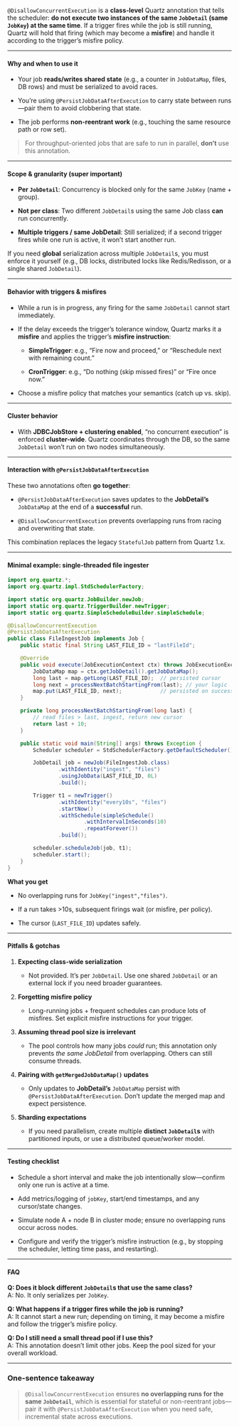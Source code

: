 `@DisallowConcurrentExecution` is a **class-level** Quartz annotation that tells the scheduler: **do not execute two instances of the same `JobDetail` (same `JobKey`) at the same time**. If a trigger fires while the job is still running, Quartz will hold that firing (which may become a **misfire**) and handle it according to the trigger’s misfire policy.

---

#### Why and when to use it

- Your job **reads/writes shared state** (e.g., a counter in `JobDataMap`, files, DB rows) and must be serialized to avoid races.
    
- You’re using `@PersistJobDataAfterExecution` to carry state between runs—pair them to avoid clobbering that state.
    
- The job performs **non-reentrant work** (e.g., touching the same resource path or row set).
    

> For throughput-oriented jobs that are safe to run in parallel, **don’t** use this annotation.

---

#### Scope & granularity (super important)

- **Per `JobDetail`**: Concurrency is blocked only for the same `JobKey` (name + group).
    
- **Not per class**: Two different `JobDetail`s using the same Job class **can** run concurrently.
    
- **Multiple triggers / same JobDetail**: Still serialized; if a second trigger fires while one run is active, it won’t start another run.
    

If you need **global** serialization across multiple `JobDetail`s, you must enforce it yourself (e.g., DB locks, distributed locks like Redis/Redisson, or a single shared `JobDetail`).

---

#### Behavior with triggers & misfires

- While a run is in progress, any firing for the same `JobDetail` cannot start immediately.
    
- If the delay exceeds the trigger’s tolerance window, Quartz marks it a **misfire** and applies the trigger’s **misfire instruction**:
    
    - **SimpleTrigger**: e.g., “Fire now and proceed,” or “Reschedule next with remaining count.”
        
    - **CronTrigger**: e.g., “Do nothing (skip missed fires)” or “Fire once now.”
        
- Choose a misfire policy that matches your semantics (catch up vs. skip).
    

---

#### Cluster behavior

- With **JDBCJobStore + clustering enabled**, “no concurrent execution” is enforced **cluster-wide**. Quartz coordinates through the DB, so the same `JobDetail` won’t run on two nodes simultaneously.
    

---

#### Interaction with `@PersistJobDataAfterExecution`

These two annotations often **go together**:

- `@PersistJobDataAfterExecution` saves updates to the **JobDetail’s** `JobDataMap` at the end of a **successful** run.
    
- `@DisallowConcurrentExecution` prevents overlapping runs from racing and overwriting that state.
    

This combination replaces the legacy `StatefulJob` pattern from Quartz 1.x.

---

#### Minimal example: single-threaded file ingester

```java
import org.quartz.*;
import org.quartz.impl.StdSchedulerFactory;

import static org.quartz.JobBuilder.newJob;
import static org.quartz.TriggerBuilder.newTrigger;
import static org.quartz.SimpleScheduleBuilder.simpleSchedule;

@DisallowConcurrentExecution
@PersistJobDataAfterExecution
public class FileIngestJob implements Job {
    public static final String LAST_FILE_ID = "lastFileId";

    @Override
    public void execute(JobExecutionContext ctx) throws JobExecutionException {
        JobDataMap map = ctx.getJobDetail().getJobDataMap();
        long last = map.getLong(LAST_FILE_ID);  // persisted cursor
        long next = processNextBatchStartingFrom(last); // your logic
        map.put(LAST_FILE_ID, next);            // persisted on success
    }

    private long processNextBatchStartingFrom(long last) {
        // read files > last, ingest, return new cursor
        return last + 10;
    }

    public static void main(String[] args) throws Exception {
        Scheduler scheduler = StdSchedulerFactory.getDefaultScheduler();

        JobDetail job = newJob(FileIngestJob.class)
                .withIdentity("ingest", "files")
                .usingJobData(LAST_FILE_ID, 0L)
                .build();

        Trigger t1 = newTrigger()
                .withIdentity("every10s", "files")
                .startNow()
                .withSchedule(simpleSchedule()
                        .withIntervalInSeconds(10)
                        .repeatForever())
                .build();

        scheduler.scheduleJob(job, t1);
        scheduler.start();
    }
}
```

**What you get**

- No overlapping runs for `JobKey("ingest","files")`.
    
- If a run takes >10s, subsequent firings wait (or misfire, per policy).
    
- The cursor (`LAST_FILE_ID`) updates safely.
    

---

#### Pitfalls & gotchas

1. **Expecting class-wide serialization**
    
    - Not provided. It’s per `JobDetail`. Use one shared `JobDetail` or an external lock if you need broader guarantees.
        
2. **Forgetting misfire policy**
    
    - Long-running jobs + frequent schedules can produce lots of misfires. Set explicit misfire instructions for your trigger.
        
3. **Assuming thread pool size is irrelevant**
    
    - The pool controls how many jobs _could_ run; this annotation only prevents _the same JobDetail_ from overlapping. Others can still consume threads.
        
4. **Pairing with `getMergedJobDataMap()` updates**
    
    - Only updates to **JobDetail’s** `JobDataMap` persist with `@PersistJobDataAfterExecution`. Don’t update the merged map and expect persistence.
        
5. **Sharding expectations**
    
    - If you need parallelism, create multiple **distinct `JobDetail`s** with partitioned inputs, or use a distributed queue/worker model.
        

---

#### Testing checklist

- Schedule a short interval and make the job intentionally slow—confirm only one run is active at a time.
    
- Add metrics/logging of `jobKey`, start/end timestamps, and any cursor/state changes.
    
- Simulate node A + node B in cluster mode; ensure no overlapping runs occur across nodes.
    
- Configure and verify the trigger’s misfire instruction (e.g., by stopping the scheduler, letting time pass, and restarting).
    

---

#### FAQ

**Q: Does it block different `JobDetail`s that use the same class?**  
A: No. It only serializes per `JobKey`.

**Q: What happens if a trigger fires while the job is running?**  
A: It cannot start a new run; depending on timing, it may become a misfire and follow the trigger’s misfire policy.

**Q: Do I still need a small thread pool if I use this?**  
A: This annotation doesn’t limit other jobs. Keep the pool sized for your overall workload.

---

### One-sentence takeaway

> `@DisallowConcurrentExecution` ensures **no overlapping runs for the same `JobDetail`**, which is essential for stateful or non-reentrant jobs—pair it with `@PersistJobDataAfterExecution` when you need safe, incremental state across executions.